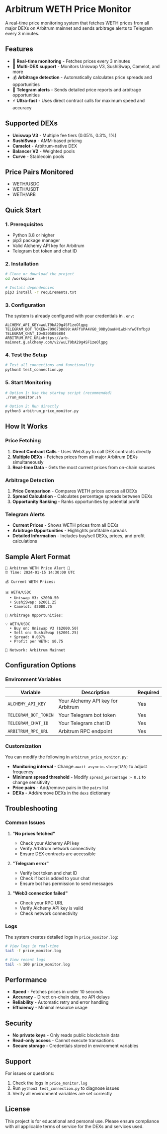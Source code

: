 # Arbitrum WETH Price Monitor

A real-time price monitoring system that fetches WETH prices from all major DEXs on Arbitrum mainnet and sends arbitrage alerts to Telegram every 3 minutes.

## Features

- 🔄 **Real-time monitoring** - Fetches prices every 3 minutes
- 🏪 **Multi-DEX support** - Monitors Uniswap V3, SushiSwap, Camelot, and more
- 💰 **Arbitrage detection** - Automatically calculates price spreads and opportunities
- 📱 **Telegram alerts** - Sends detailed price reports and arbitrage opportunities
- ⚡ **Ultra-fast** - Uses direct contract calls for maximum speed and accuracy

## Supported DEXs

- **Uniswap V3** - Multiple fee tiers (0.05%, 0.3%, 1%)
- **SushiSwap** - AMM-based pricing
- **Camelot** - Arbitrum-native DEX
- **Balancer V2** - Weighted pools
- **Curve** - Stablecoin pools

## Price Pairs Monitored

- WETH/USDC
- WETH/USDT  
- WETH/ARB

## Quick Start

### 1. Prerequisites

- Python 3.8 or higher
- pip3 package manager
- Valid Alchemy API key for Arbitrum
- Telegram bot token and chat ID

### 2. Installation

```bash
# Clone or download the project
cd /workspace

# Install dependencies
pip3 install -r requirements.txt
```

### 3. Configuration

The system is already configured with your credentials in `.env`:

```env
ALCHEMY_API_KEY=wuLT9bA29g4SF1zeOlgpg
TELEGRAM_BOT_TOKEN=7990738699:AAFfoPA4VGO_90DyQauHNiwbHnfwOTmfbgU
TELEGRAM_CHAT_ID=8305086804
ARBITRUM_RPC_URL=https://arb-mainnet.g.alchemy.com/v2/wuLT9bA29g4SF1zeOlgpg
```

### 4. Test the Setup

```bash
# Test all connections and functionality
python3 test_connection.py
```

### 5. Start Monitoring

```bash
# Option 1: Use the startup script (recommended)
./run_monitor.sh

# Option 2: Run directly
python3 arbitrum_price_monitor.py
```

## How It Works

### Price Fetching
1. **Direct Contract Calls** - Uses Web3.py to call DEX contracts directly
2. **Multiple DEXs** - Fetches prices from all major Arbitrum DEXs simultaneously
3. **Real-time Data** - Gets the most current prices from on-chain sources

### Arbitrage Detection
1. **Price Comparison** - Compares WETH prices across all DEXs
2. **Spread Calculation** - Calculates percentage spreads between DEXs
3. **Opportunity Ranking** - Ranks opportunities by potential profit

### Telegram Alerts
- **Current Prices** - Shows WETH prices from all DEXs
- **Arbitrage Opportunities** - Highlights profitable spreads
- **Detailed Information** - Includes buy/sell DEXs, prices, and profit calculations

## Sample Alert Format

```
🚀 Arbitrum WETH Price Alert 🚀
⏰ Time: 2024-01-15 14:30:00 UTC

💰 Current WETH Prices:

📊 WETH/USDC
  • Uniswap V3: $2000.50
  • SushiSwap: $2001.25
  • Camelot: $2000.75

🎯 Arbitrage Opportunities:

💡 WETH/USDC
  • Buy on: Uniswap V3 ($2000.50)
  • Sell on: SushiSwap ($2001.25)
  • Spread: 0.037%
  • Profit per WETH: $0.75

🔗 Network: Arbitrum Mainnet
```

## Configuration Options

### Environment Variables

| Variable | Description | Required |
|----------|-------------|----------|
| `ALCHEMY_API_KEY` | Your Alchemy API key for Arbitrum | Yes |
| `TELEGRAM_BOT_TOKEN` | Your Telegram bot token | Yes |
| `TELEGRAM_CHAT_ID` | Your Telegram chat ID | Yes |
| `ARBITRUM_RPC_URL` | Arbitrum RPC endpoint | Yes |

### Customization

You can modify the following in `arbitrum_price_monitor.py`:

- **Monitoring interval** - Change `await asyncio.sleep(180)` to adjust frequency
- **Minimum spread threshold** - Modify `spread_percentage > 0.1` to change sensitivity
- **Price pairs** - Add/remove pairs in the `pairs` list
- **DEXs** - Add/remove DEXs in the `dexs` dictionary

## Troubleshooting

### Common Issues

1. **"No prices fetched"**
   - Check your Alchemy API key
   - Verify Arbitrum network connectivity
   - Ensure DEX contracts are accessible

2. **"Telegram error"**
   - Verify bot token and chat ID
   - Check if bot is added to your chat
   - Ensure bot has permission to send messages

3. **"Web3 connection failed"**
   - Check your RPC URL
   - Verify Alchemy API key is valid
   - Check network connectivity

### Logs

The system creates detailed logs in `price_monitor.log`:

```bash
# View logs in real-time
tail -f price_monitor.log

# View recent logs
tail -n 100 price_monitor.log
```

## Performance

- **Speed** - Fetches prices in under 10 seconds
- **Accuracy** - Direct on-chain data, no API delays
- **Reliability** - Automatic retry and error handling
- **Efficiency** - Minimal resource usage

## Security

- **No private keys** - Only reads public blockchain data
- **Read-only access** - Cannot execute transactions
- **Secure storage** - Credentials stored in environment variables

## Support

For issues or questions:
1. Check the logs in `price_monitor.log`
2. Run `python3 test_connection.py` to diagnose issues
3. Verify all environment variables are set correctly

## License

This project is for educational and personal use. Please ensure compliance with all applicable terms of service for the DEXs and services used.